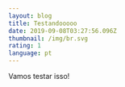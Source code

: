 ```yaml
---
layout: blog
title: Testandooooo
date: 2019-09-08T03:27:56.096Z
thumbnail: /img/br.svg
rating: 1
language: pt
---
```

Vamos testar isso!
